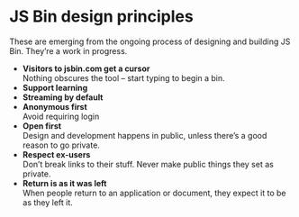 # JS Bin design principles

These are emerging from the ongoing process of designing and building JS Bin. They’re a work in progress.

- **Visitors to jsbin.com get a cursor**  
  Nothing obscures the tool – start typing to begin a bin.
- **Support learning**
- **Streaming by default**
- **Anonymous first**  
  Avoid requiring login
- **Open first**  
  Design and development happens in public, unless there’s a good reason to go private.
- **Respect ex-users**  
  Don’t break links to their stuff.
  Never make public things they set as private.
- **Return is as it was left**  
  When people return to an application or document, they expect it to be as they left it.

